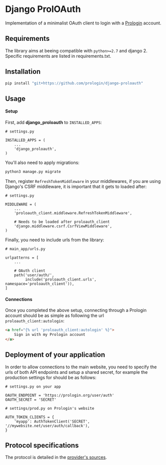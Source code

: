 Django ProlOAuth
================

Implementation of a minimalist OAuth client to login with a
[Prologin](https://github.com/prologin/site) account.


Requirements
------------

The library aims at beeing compatible with `python>=2.7` and django 2.
Specific requirements are listed in requirements.txt.


Installation
------------

```bash
pip install "git+https://github.com/prologin/django-proloauth"
```


Usage
-----

#### Setup

First, add **django_proloauth** to `INSTALLED_APPS`:

```python3
# settings.py

INSTALLED_APPS = (
    ...
    'django_proloauth',
)
```

You'll also need to apply migrations:

```bash
python3 manage.py migrate
```

Then, register `RefreshTokenMiddleware` in your middlewares, if you are using
Django's CSRF middleware, it is important that it gets to loaded after:

```python3
# settings.py

MIDDLEWARE = (
    ...
    'proloauth_client.middleware.RefreshTokenMiddleware',

    # Needs to be loaded after proloauth_client
    'django.middleware.csrf.CsrfViewMiddleware',
)
```

Finally, you need to include urls from the library:

```python3
# main_app/urls.py

urlpatterns = [
    ...

    # OAuth client
    path('user/auth/',
         include('proloauth_client.urls', namespace='proloauth_client')),
]
```

#### Connections

Once you completed the above setup, connecting through a Prologin account
should be as simple as following the url `proloauth_client:autologin`:

```html
<a href="{% url 'proloauth_client:autologin' %}">
    Sign in with my Prologin account
</a>
```


Deployment of your application
------------------------------

In order to allow connections to the main website, you need to specify the urls
of both API endpoints and setup a shared secret, for example the production
settings for should be as follows:

```python3
# settings.py on your app

OAUTH_ENDPOINT = 'https://prologin.org/user/auth'
OAUTH_SECRET = 'SECRET'
```

```python3
# settings/prod.py on Prologin's website

AUTH_TOKEN_CLIENTS = {
    'myapp': AuthTokenClient('SECRET', '//mywebsite.net/user/auth/callback'),
}
```


Protocol specifications
-----------------------

The protocol is detailed in the
[provider's sources](https://github.com/prologin/site/blob/master/prologin/users/auth_token_views.py).
